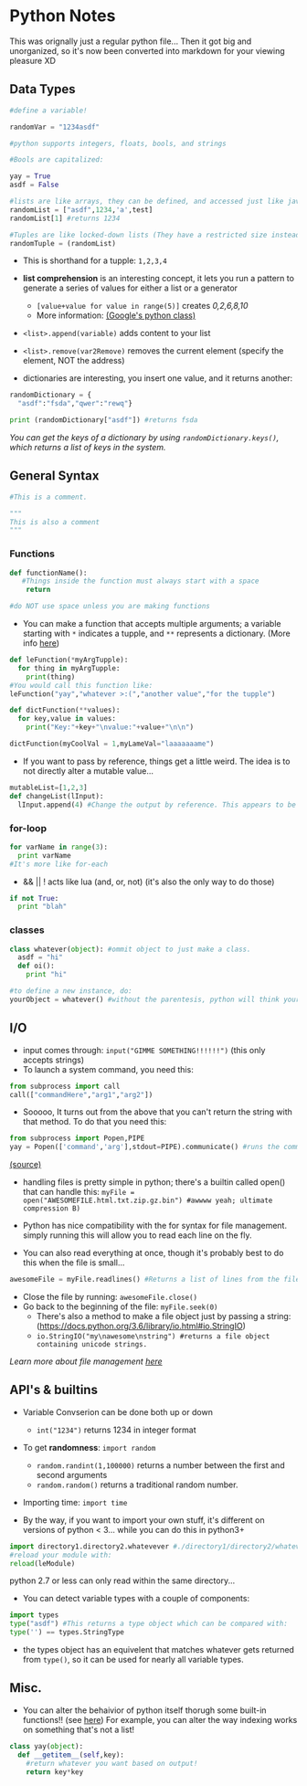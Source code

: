 # Python Notes

This was orignally just a regular python file... Then it got big and unorganized, so it's now been converted into markdown for your viewing pleasure XD
## Data Types
```python
#define a variable!

randomVar = "1234asdf"

#python supports integers, floats, bools, and strings

#Bools are capitalized:

yay = True
asdf = False

#lists are like arrays, they can be defined, and accessed just like javascript
randomList = ["asdf",1234,'a',test]
randomList[1] #returns 1234

#Tuples are like locked-down lists (They have a restricted size instead of dynamic, as well as imutable values.)
randomTuple = (randomList)
```
* This is shorthand for a tupple: `1,2,3,4`
* **list comprehension** is an interesting concept, it lets you run a pattern to generate a series of values for either a list or a generator
  * `[value+value for value in range(5)]` creates *0,2,6,8,10*
  * More information: [(Google's python class)](https://developers.google.com/edu/python/sorting#list-comprehensions-optional)

* `<list>.append(variable)` adds content to your list

* `<list>.remove(var2Remove)` removes the current element (specify the element, NOT the address)

* dictionaries are interesting, you insert one value, and it returns another:
```python
randomDictionary = {
  "asdf":"fsda","qwer":"rewq"}

print (randomDictionary["asdf"]) #returns fsda
```
*You can get the keys of a dictionary by using `randomDictionary.keys()`, which returns a list of keys in the system.*

## General Syntax
```py
#This is a comment.

"""
This is also a comment
"""
```
### Functions
```py
def functionName():
   #Things inside the function must always start with a space
    return

#do NOT use space unless you are making functions
```
* You can make a function that accepts multiple arguments; a variable starting with `*` indicates a tupple, and `**` represents a dictionary. (More info [here](https://stackoverflow.com/questions/919680/can-a-variable-number-of-arguments-be-passed-to-a-function/919720#919720))
```py
def leFunction(*myArgTupple):
  for thing in myArgTupple:
    print(thing)
#You would call this function like:
leFunction("yay","whatever >:(","another value","for the tupple")

def dictFunction(**values):
  for key,value in values:
    print("Key:"+key+"\nvalue:"+value+"\n\n")

dictFunction(myCoolVal = 1,myLameVal="laaaaaaame")
```
* If you want to pass by reference, things get a little weird. The idea is to not directly alter a mutable value...
```py
mutableList=[1,2,3]
def changeList(lInput):
  lInput.append(4) #Change the output by reference. This appears to be the only way to alter something because you can't access the argument list
```

### for-loop
```py
for varName in range(3):
  print varName
#It's more like for-each
```
* && || ! acts like lua (and, or, not) (it's also the only way to do those)
```py
if not True:
  print "blah"
```
### classes
```py
class whatever(object): #ommit object to just make a class.
  asdf = "hi"
  def oi():
    print "hi"

#to define a new instance, do:
yourObject = whatever() #without the parentesis, python will think your referencing the class itself...
```

## I/O
* input comes through: `input("GIMME SOMETHING!!!!!!")` (this only accepts strings)
* To launch a system command, you need this:
```py
from subprocess import call
call(["commandHere","arg1","arg2"])
```
  * Sooooo, It turns out from the above that you can't return the string with that method. To do that you need this:
```py
from subprocess import Popen,PIPE
yay = Popen(['command','arg'],stdout=PIPE).communicate() #runs the command and returns a tupple with the string at index 0
```
[(source)](https://docs.python.org/3.6/library/subprocess.html?highlight=call#popen-objects)

* handling files is pretty simple in python; there's a builtin called open() that can handle this:
`myFile = open("AWESOMEFILE.html.txt.zip.gz.bin") #awwww yeah; ultimate compression B)`

* Python has nice compatibility with the for syntax for file management. simply running this will allow you to read each line on the fly.

* You can also read everything at once, though it's probably best to do this when the file is small...
```py
awesomeFile = myFile.readlines() #Returns a list of lines from the file.
```
* Close the file by running: `awesomeFile.close()`
* Go back to the beginning of the file: `myFile.seek(0)`
  * There's also a method to make a file object just by passing a string: (https://docs.python.org/3.6/library/io.html#io.StringIO)
  * `io.StringIO("my\nawesome\nstring") #returns a file object containing unicode strings.`

*Learn more about file management [here](https://docs.python.org/2/library/stdtypes.html#file-objects)*

## API's & builtins
* Variable Convserion can be done both up or down
  * `int("1234")` returns 1234 in integer format

* To get **randomness**: `import random`
  * `random.randint(1,100000)` returns a number between the first and second arguments
   * `random.random()` returns a traditional random number.

* Importing time: `import time`


* By the way, if you want to import your own stuff, it's different on versions of python < 3... while you can do this in python3+
```py
import directory1.directory2.whatevever #./directory1/directory2/whatever.py
#reload your module with:
reload(leModule)
```
python 2.7 or less can only read within the same directory...

* You can detect variable types with a couple of components:
```py
import types
type("asdf") #This returns a type object which can be compared with:
type('') == types.StringType
```
* the types object has an equivelent that matches whatever gets returned from `type()`, so it can be used for nearly all variable types.

## Misc.
* You can alter the behaivior of python itself thorugh some built-in functions!! (see [here](https://docs.python.org/3.6/reference/datamodel.html?highlight=__getitem__#emulating-container-types))
 For example, you can alter the way indexing works on something that's not a list!
```py
class yay(object):
  def __getitem__(self,key):
    #return whatever you want based on output!
    return key*key
```